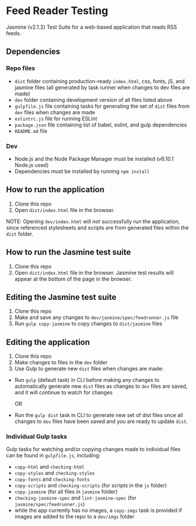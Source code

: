 # Feed Reader Testing

Jasmine (v2.1.2) Test Suite for a web-based application that reads RSS feeds.

## Dependencies

### Repo files
- `dist` folder containing production-ready `index.html`, css, fonts, jS, and jasmine files (all generated by task runner when changes to dev files are made)
- `dev` folder containing development version of all files listed above
- `gulpfile.js` file containing tasks for generating the set of `dist` files from `dev` files when changes are made
- `eslintrc.js` file for running ESLint
- `package.json` file containing list of babel, eslint, and gulp dependencies
- `README.md` file

### Dev
- Node.js and the Node Package Manager must be installed (v6.10.1 Node.js used)
- Dependencies must be installed by running `npm install`
  

## How to run the application
1. Clone this repo
2. Open `dist/index.html` file in the browser. 

NOTE: Opening `dev/index.html` will *not* successfully run the application, since referenced stylesheets and scripts are from generated files within the `dist` folder.

## How to run the Jasmine test suite
1. Clone this repo
2. Open `dist/index.html` file in the browser. Jasmine test results will appear at the bottom of the page in the browser.

## Editing the Jasmine test suite
1. Clone this repo
2. Make and save any changes to `dev/jasmine/spec/feedrunner.js` file
3. Run `gulp copy-jasmine` to copy changes to `dist/jasmine` files

## Editing the application
1. Clone this repo
2. Make changes to files in the `dev` folder
3. Use Gulp to generate new `dist` files when changes are made:

- Run `gulp` (default task) in CLI before making any changes to automatically generate new `dist` files as changes to `dev` files are saved, and it will continue to watch for changes
    
    OR

- Run the `gulp dist` task in CLI to generate new set of dist files once all changes to `dev` files have been saved and you are ready to update `dist`.

### Individual Gulp tasks
Gulp tasks for watching and/or copying changes made to individual files can be found in `gulpfile.js`, including:
- `copy-html` and `checking-html`
- `copy-styles` and `checking-styles`
- `copy-fonts` and `checking-fonts`
- `copy-scripts` and `checking-scripts` (for scripts in the `js` folder)
- `copy-jasmine` (for all files in `jasmine` folder)
- `checking-jasmine-spec` and `lint-jasmine-spec` (for `jasmine/spec/feedrunner.js`)
- while the app currently has no images, a `copy-imgs` task is provided if images are added to the repo to a `dev/imgs` folder